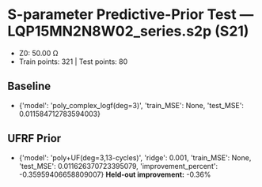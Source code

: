 # S-parameter Predictive-Prior Test — LQP15MN2N8W02_series.s2p (S21)
- Z0: 50.00 Ω
- Train points: 321  |  Test points: 80

## Baseline
- {'model': 'poly_complex_logf(deg=3)', 'train_MSE': None, 'test_MSE': 0.011584712783594003}

## UFRF Prior
- {'model': 'poly+UF(deg=3,13-cycles)', 'ridge': 0.001, 'train_MSE': None, 'test_MSE': 0.011626370723395079, 'improvement_percent': -0.35959406658809007}
**Held-out improvement:** -0.36%